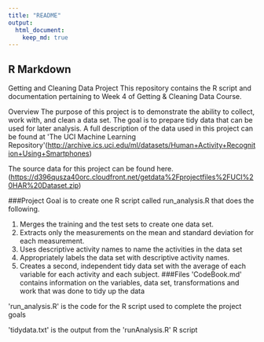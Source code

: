 ```yaml
---
title: "README"
output: 
  html_document: 
    keep_md: true 
---
```




## R Markdown

Getting and Cleaning Data Project
This repository contains the R script and documentation pertaining  to Week 4 of Getting & Cleaning Data Course.

Overview
The purpose of this project is to demonstrate the ability to collect, work with, and clean a data set. The goal is to prepare tidy data that can be used for later analysis. A full description of the data used in this project can be found at 'The UCI Machine Learning Repository'(http://archive.ics.uci.edu/ml/datasets/Human+Activity+Recognition+Using+Smartphones)

The source data for this project can be found here.(https://d396qusza40orc.cloudfront.net/getdata%2Fprojectfiles%2FUCI%20HAR%20Dataset.zip)

###Project Goal is to create one R script called run_analysis.R that does the following.

1. Merges the training and the test sets to create one data set.
2. Extracts only the measurements on the mean and standard deviation for each measurement.
3. Uses descriptive activity names to name the activities in the data set
4. Appropriately labels the data set with descriptive activity names.
5. Creates a second, independent tidy data set with the average of each variable for each activity and each subject.
###Files 'CodeBook.md' contains information on the variables, data set, transformations and work that was done to tidy up the data

'run_analysis.R' is the code for the R script used to complete the project goals

'tidydata.txt' is the output from the 'runAnalysis.R' R script
